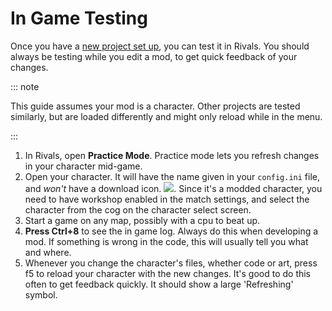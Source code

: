 # In Game Testing

Once you have a [new project set up](/workshop_guide/quickstart/project_setup), you can test it in Rivals. You should
always be testing while you edit a mod, to get quick feedback of your changes.

::: note

This guide assumes your mod is a character. Other projects are tested similarly, but are loaded differently and might only
reload while in the menu.

:::

1. In Rivals, open **Practice Mode**. Practice mode lets you refresh changes in your character mid-game.
2. Open your character. It will have the name given in your `config.ini` file, and *won't* have a download
   icon. ![](https://storage.ko-fi.com/cdn/useruploads/display/e1b39611-2142-4ff7-bafc-0f046bb873c0_local.png). Since it's a modded character, you need to have workshop enabled in the match settings, and select the character from the cog on the character select screen.
3. Start a game on any map, possibly with a cpu to beat up.
4. **Press Ctrl+8** to see the in game log. Always do this when developing a mod. If something is wrong in the code,
   this will usually tell you what and where.
5. Whenever you change the character's files, whether code or art, press f5 to reload your character with the new
   changes. It's good to do this often to get feedback quickly. It should show a large 'Refreshing' symbol.

